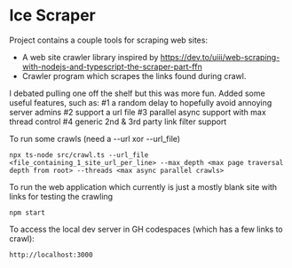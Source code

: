 # Ice Scraper

Project contains a couple tools for scraping web sites:
 - A web site crawler library inspired by https://dev.to/uiii/web-scraping-with-nodejs-and-typescript-the-scraper-part-ffn 
 - Crawler program which scrapes the links found during crawl.
 
I debated pulling one off the shelf but this was more fun.  Added some useful features, such as:
#1 a random delay to hopefully avoid annoying server admins
#2 support a url file
#3 parallel async support with max thread control
#4 generic 2nd & 3rd party link filter support

To run some crawls (need a --url xor --url_file)
```
npx ts-node src/crawl.ts --url_file <file_containing_1_site_url_per_line> --max_depth <max page traversal depth from root> --threads <max async parallel crawls>
```

To run the web application which currently is just a mostly blank site with links for testing the crawling

```
npm start
```

To access the local dev server in GH codespaces (which has a few links to crawl):
```
http://localhost:3000
```
